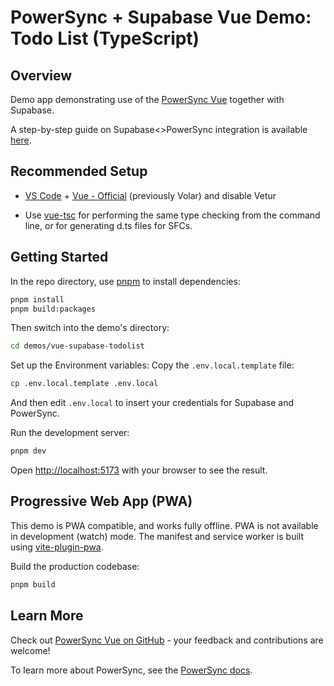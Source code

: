# PowerSync + Supabase Vue Demo: Todo List (TypeScript)

## Overview

Demo app demonstrating use of the [PowerSync Vue](https://www.npmjs.com/package/@journeyapps/powersync-vue) together with Supabase.

A step-by-step guide on Supabase<>PowerSync integration is available [here](https://docs.powersync.com/integration-guides/supabase).

## Recommended Setup

- [VS Code](https://code.visualstudio.com/) + [Vue - Official](https://marketplace.visualstudio.com/items?itemName=Vue.volar) (previously Volar) and disable Vetur

- Use [vue-tsc](https://github.com/vuejs/language-tools/tree/master/packages/tsc) for performing the same type checking from the command line, or for generating d.ts files for SFCs.

## Getting Started

In the repo directory, use [pnpm](https://pnpm.io/installation) to install dependencies:

```bash
pnpm install
pnpm build:packages
```

Then switch into the demo's directory:

```bash
cd demos/vue-supabase-todolist
```

Set up the Environment variables: Copy the `.env.local.template` file:

```bash
cp .env.local.template .env.local
```

And then edit `.env.local` to insert your credentials for Supabase and PowerSync.

Run the development server:

```bash
pnpm dev
```

Open [http://localhost:5173](http://localhost:5173) with your browser to see the result.

## Progressive Web App (PWA)

This demo is PWA compatible, and works fully offline. PWA is not available in development (watch) mode. The manifest and service worker is built using [vite-plugin-pwa](https://vite-pwa-org.netlify.app/).

Build the production codebase:

```bash
pnpm build
```

## Learn More

Check out [PowerSync Vue on GitHub](https://github.com/powersync-ja/powersync-js/tree/main/packages/powersync-vue) - your feedback and contributions are welcome!

To learn more about PowerSync, see the [PowerSync docs](https://docs.powersync.com).
